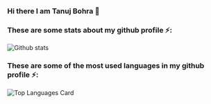 ### Hi there I am Tanuj Bohra 👋

<!--
**tanujbohra/tanujbohra** is a ✨ _special_ ✨ repository because its `README.md` (this file) appears on your GitHub profile.

Here are some ideas to get you started:

- 🔭 I’m currently working on ...
- 🌱 I’m currently learning ...
- 👯 I’m looking to collaborate on ...
- 🤔 I’m looking for help with ...
- 💬 Ask me about ...
- 📫 How to reach me: ...
- 😄 Pronouns: ...
- ⚡ Fun fact: ...
-->
### These are some stats about my github profile ⚡:
![Github stats](https://github-readme-stats.vercel.app/api?username=tanujbohra&theme=highcontrast&show_icons=true&count_private=true)

### These are some of the most used languages in my github profile ⚡:
![Top Languages Card](https://github-readme-stats.vercel.app/api/top-langs/?username=tanujbohra)

